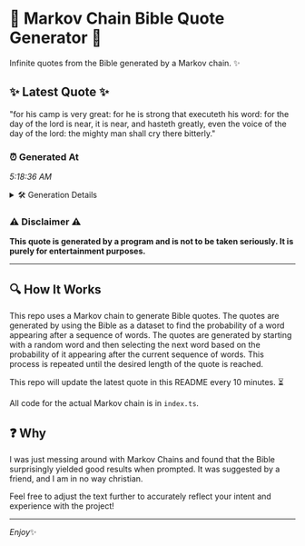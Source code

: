 # 📖 Markov Chain Bible Quote Generator 📖

Infinite quotes from the Bible generated by a Markov chain. ✨

## ✨ Latest Quote ✨
"for his camp is very great: for he is strong that executeth his word: for the day of the lord is near, it is near, and hasteth greatly, even the voice of the day of the lord: the mighty man shall cry there bitterly."

### ⏰ Generated At
*5:18:36 AM*

<details>
    <summary>🛠️ Generation Details</summary>
    <p>
        <strong>🌱 Seed:</strong> for<br>
        <strong>🔄 Iterations:</strong> 43<br>
        <strong>📜 Context History:</strong><br>[ for ]: his<br>[ for, his ]: camp<br>[ for, his, camp ]: is<br>[ for, his, camp, is ]: very<br>[ for, his, camp, is, very ]: great:<br>[ for, his, camp, is, very, great: ]: for<br>[ his, camp, is, very, great:, for ]: he<br>[ camp, is, very, great:, for, he ]: is<br>[ is, very, great:, for, he, is ]: strong<br>[ very, great:, for, he, is, strong ]: that<br>[ great:, for, he, is, strong, that ]: executeth<br>[ for, he, is, strong, that, executeth ]: his<br>[ he, is, strong, that, executeth, his ]: word:<br>[ is, strong, that, executeth, his, word: ]: for<br>[ strong, that, executeth, his, word:, for ]: the<br>[ that, executeth, his, word:, for, the ]: day<br>[ executeth, his, word:, for, the, day ]: of<br>[ his, word:, for, the, day, of ]: the<br>[ word:, for, the, day, of, the ]: lord<br>[ for, the, day, of, the, lord ]: is<br>[ the, day, of, the, lord, is ]: near,<br>[ day, of, the, lord, is, near, ]: it<br>[ of, the, lord, is, near,, it ]: is<br>[ the, lord, is, near,, it, is ]: near,<br>[ lord, is, near,, it, is, near, ]: and<br>[ is, near,, it, is, near,, and ]: hasteth<br>[ near,, it, is, near,, and, hasteth ]: greatly,<br>[ it, is, near,, and, hasteth, greatly, ]: even<br>[ is, near,, and, hasteth, greatly,, even ]: the<br>[ near,, and, hasteth, greatly,, even, the ]: voice<br>[ and, hasteth, greatly,, even, the, voice ]: of<br>[ hasteth, greatly,, even, the, voice, of ]: the<br>[ greatly,, even, the, voice, of, the ]: day<br>[ even, the, voice, of, the, day ]: of<br>[ the, voice, of, the, day, of ]: the<br>[ voice, of, the, day, of, the ]: lord:<br>[ of, the, day, of, the, lord: ]: the<br>[ the, day, of, the, lord:, the ]: mighty<br>[ day, of, the, lord:, the, mighty ]: man<br>[ of, the, lord:, the, mighty, man ]: shall<br>[ the, lord:, the, mighty, man, shall ]: cry<br>[ lord:, the, mighty, man, shall, cry ]: there<br>[ the, mighty, man, shall, cry, there ]: bitterly.<br>
    </p>
</details>

### ⚠️ Disclaimer ⚠️
**This quote is generated by a program and is not to be taken seriously. It is purely for entertainment purposes.**

---

## 🔍 How It Works

This repo uses a Markov chain to generate Bible quotes. The quotes are generated by using the Bible as a dataset to find the probability of a word appearing after a sequence of words. The quotes are generated by starting with a random word and then selecting the next word based on the probability of it appearing after the current sequence of words. This process is repeated until the desired length of the quote is reached.

This repo will update the latest quote in this README every 10 minutes. ⏳

All code for the actual Markov chain is in `index.ts`.

## ❓ Why

I was just messing around with Markov Chains and found that the Bible surprisingly yielded good results when prompted. 
It was suggested by a friend, and I am in no way christian.

Feel free to adjust the text further to accurately reflect your intent and experience with the project!

---

*Enjoy*✨
